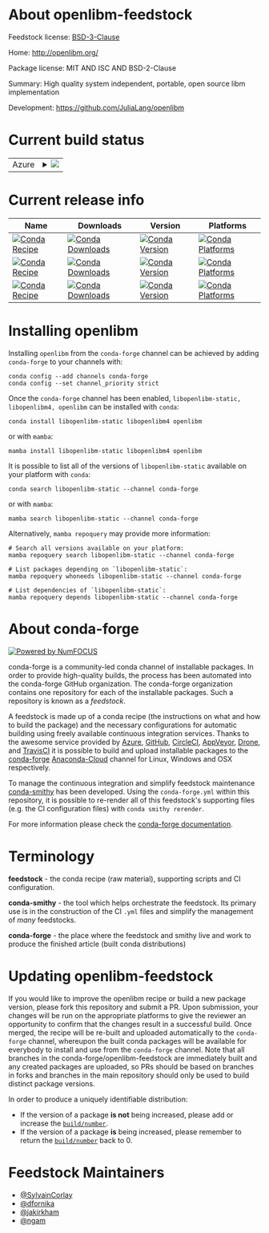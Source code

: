 About openlibm-feedstock
========================

Feedstock license: [BSD-3-Clause](https://github.com/conda-forge/openlibm-feedstock/blob/main/LICENSE.txt)

Home: http://openlibm.org/

Package license: MIT AND ISC AND BSD-2-Clause

Summary: High quality system independent, portable, open source libm implementation

Development: https://github.com/JuliaLang/openlibm

Current build status
====================


<table>
    
  <tr>
    <td>Azure</td>
    <td>
      <details>
        <summary>
          <a href="https://dev.azure.com/conda-forge/feedstock-builds/_build/latest?definitionId=719&branchName=main">
            <img src="https://dev.azure.com/conda-forge/feedstock-builds/_apis/build/status/openlibm-feedstock?branchName=main">
          </a>
        </summary>
        <table>
          <thead><tr><th>Variant</th><th>Status</th></tr></thead>
          <tbody><tr>
              <td>linux_64</td>
              <td>
                <a href="https://dev.azure.com/conda-forge/feedstock-builds/_build/latest?definitionId=719&branchName=main">
                  <img src="https://dev.azure.com/conda-forge/feedstock-builds/_apis/build/status/openlibm-feedstock?branchName=main&jobName=linux&configuration=linux%20linux_64_" alt="variant">
                </a>
              </td>
            </tr><tr>
              <td>linux_aarch64</td>
              <td>
                <a href="https://dev.azure.com/conda-forge/feedstock-builds/_build/latest?definitionId=719&branchName=main">
                  <img src="https://dev.azure.com/conda-forge/feedstock-builds/_apis/build/status/openlibm-feedstock?branchName=main&jobName=linux&configuration=linux%20linux_aarch64_" alt="variant">
                </a>
              </td>
            </tr><tr>
              <td>linux_ppc64le</td>
              <td>
                <a href="https://dev.azure.com/conda-forge/feedstock-builds/_build/latest?definitionId=719&branchName=main">
                  <img src="https://dev.azure.com/conda-forge/feedstock-builds/_apis/build/status/openlibm-feedstock?branchName=main&jobName=linux&configuration=linux%20linux_ppc64le_" alt="variant">
                </a>
              </td>
            </tr><tr>
              <td>osx_64</td>
              <td>
                <a href="https://dev.azure.com/conda-forge/feedstock-builds/_build/latest?definitionId=719&branchName=main">
                  <img src="https://dev.azure.com/conda-forge/feedstock-builds/_apis/build/status/openlibm-feedstock?branchName=main&jobName=osx&configuration=osx%20osx_64_" alt="variant">
                </a>
              </td>
            </tr><tr>
              <td>osx_arm64</td>
              <td>
                <a href="https://dev.azure.com/conda-forge/feedstock-builds/_build/latest?definitionId=719&branchName=main">
                  <img src="https://dev.azure.com/conda-forge/feedstock-builds/_apis/build/status/openlibm-feedstock?branchName=main&jobName=osx&configuration=osx%20osx_arm64_" alt="variant">
                </a>
              </td>
            </tr>
          </tbody>
        </table>
      </details>
    </td>
  </tr>
</table>

Current release info
====================

| Name | Downloads | Version | Platforms |
| --- | --- | --- | --- |
| [![Conda Recipe](https://img.shields.io/badge/recipe-libopenlibm--static-green.svg)](https://anaconda.org/conda-forge/libopenlibm-static) | [![Conda Downloads](https://img.shields.io/conda/dn/conda-forge/libopenlibm-static.svg)](https://anaconda.org/conda-forge/libopenlibm-static) | [![Conda Version](https://img.shields.io/conda/vn/conda-forge/libopenlibm-static.svg)](https://anaconda.org/conda-forge/libopenlibm-static) | [![Conda Platforms](https://img.shields.io/conda/pn/conda-forge/libopenlibm-static.svg)](https://anaconda.org/conda-forge/libopenlibm-static) |
| [![Conda Recipe](https://img.shields.io/badge/recipe-libopenlibm4-green.svg)](https://anaconda.org/conda-forge/libopenlibm4) | [![Conda Downloads](https://img.shields.io/conda/dn/conda-forge/libopenlibm4.svg)](https://anaconda.org/conda-forge/libopenlibm4) | [![Conda Version](https://img.shields.io/conda/vn/conda-forge/libopenlibm4.svg)](https://anaconda.org/conda-forge/libopenlibm4) | [![Conda Platforms](https://img.shields.io/conda/pn/conda-forge/libopenlibm4.svg)](https://anaconda.org/conda-forge/libopenlibm4) |
| [![Conda Recipe](https://img.shields.io/badge/recipe-openlibm-green.svg)](https://anaconda.org/conda-forge/openlibm) | [![Conda Downloads](https://img.shields.io/conda/dn/conda-forge/openlibm.svg)](https://anaconda.org/conda-forge/openlibm) | [![Conda Version](https://img.shields.io/conda/vn/conda-forge/openlibm.svg)](https://anaconda.org/conda-forge/openlibm) | [![Conda Platforms](https://img.shields.io/conda/pn/conda-forge/openlibm.svg)](https://anaconda.org/conda-forge/openlibm) |

Installing openlibm
===================

Installing `openlibm` from the `conda-forge` channel can be achieved by adding `conda-forge` to your channels with:

```
conda config --add channels conda-forge
conda config --set channel_priority strict
```

Once the `conda-forge` channel has been enabled, `libopenlibm-static, libopenlibm4, openlibm` can be installed with `conda`:

```
conda install libopenlibm-static libopenlibm4 openlibm
```

or with `mamba`:

```
mamba install libopenlibm-static libopenlibm4 openlibm
```

It is possible to list all of the versions of `libopenlibm-static` available on your platform with `conda`:

```
conda search libopenlibm-static --channel conda-forge
```

or with `mamba`:

```
mamba search libopenlibm-static --channel conda-forge
```

Alternatively, `mamba repoquery` may provide more information:

```
# Search all versions available on your platform:
mamba repoquery search libopenlibm-static --channel conda-forge

# List packages depending on `libopenlibm-static`:
mamba repoquery whoneeds libopenlibm-static --channel conda-forge

# List dependencies of `libopenlibm-static`:
mamba repoquery depends libopenlibm-static --channel conda-forge
```


About conda-forge
=================

[![Powered by
NumFOCUS](https://img.shields.io/badge/powered%20by-NumFOCUS-orange.svg?style=flat&colorA=E1523D&colorB=007D8A)](https://numfocus.org)

conda-forge is a community-led conda channel of installable packages.
In order to provide high-quality builds, the process has been automated into the
conda-forge GitHub organization. The conda-forge organization contains one repository
for each of the installable packages. Such a repository is known as a *feedstock*.

A feedstock is made up of a conda recipe (the instructions on what and how to build
the package) and the necessary configurations for automatic building using freely
available continuous integration services. Thanks to the awesome service provided by
[Azure](https://azure.microsoft.com/en-us/services/devops/), [GitHub](https://github.com/),
[CircleCI](https://circleci.com/), [AppVeyor](https://www.appveyor.com/),
[Drone](https://cloud.drone.io/welcome), and [TravisCI](https://travis-ci.com/)
it is possible to build and upload installable packages to the
[conda-forge](https://anaconda.org/conda-forge) [Anaconda-Cloud](https://anaconda.org/)
channel for Linux, Windows and OSX respectively.

To manage the continuous integration and simplify feedstock maintenance
[conda-smithy](https://github.com/conda-forge/conda-smithy) has been developed.
Using the ``conda-forge.yml`` within this repository, it is possible to re-render all of
this feedstock's supporting files (e.g. the CI configuration files) with ``conda smithy rerender``.

For more information please check the [conda-forge documentation](https://conda-forge.org/docs/).

Terminology
===========

**feedstock** - the conda recipe (raw material), supporting scripts and CI configuration.

**conda-smithy** - the tool which helps orchestrate the feedstock.
                   Its primary use is in the construction of the CI ``.yml`` files
                   and simplify the management of *many* feedstocks.

**conda-forge** - the place where the feedstock and smithy live and work to
                  produce the finished article (built conda distributions)


Updating openlibm-feedstock
===========================

If you would like to improve the openlibm recipe or build a new
package version, please fork this repository and submit a PR. Upon submission,
your changes will be run on the appropriate platforms to give the reviewer an
opportunity to confirm that the changes result in a successful build. Once
merged, the recipe will be re-built and uploaded automatically to the
`conda-forge` channel, whereupon the built conda packages will be available for
everybody to install and use from the `conda-forge` channel.
Note that all branches in the conda-forge/openlibm-feedstock are
immediately built and any created packages are uploaded, so PRs should be based
on branches in forks and branches in the main repository should only be used to
build distinct package versions.

In order to produce a uniquely identifiable distribution:
 * If the version of a package **is not** being increased, please add or increase
   the [``build/number``](https://docs.conda.io/projects/conda-build/en/latest/resources/define-metadata.html#build-number-and-string).
 * If the version of a package **is** being increased, please remember to return
   the [``build/number``](https://docs.conda.io/projects/conda-build/en/latest/resources/define-metadata.html#build-number-and-string)
   back to 0.

Feedstock Maintainers
=====================

* [@SylvainCorlay](https://github.com/SylvainCorlay/)
* [@dfornika](https://github.com/dfornika/)
* [@jakirkham](https://github.com/jakirkham/)
* [@ngam](https://github.com/ngam/)

